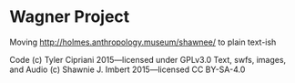 # Wagner Project

Moving http://holmes.anthropology.museum/shawnee/ to plain text-ish

Code (c) Tyler Cipriani 2015—licensed under GPLv3.0
Text, swfs, images, and Audio (c) Shawnie J. Imbert 2015—licensed CC BY-SA-4.0
